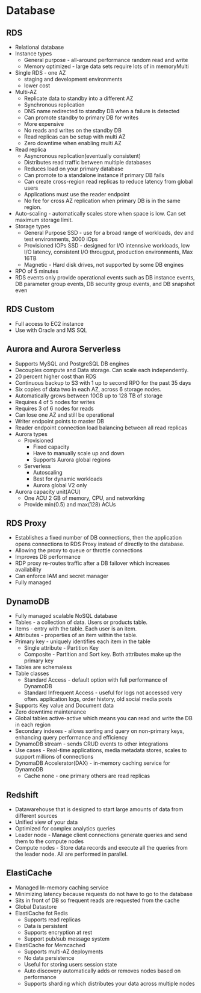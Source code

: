 # Database

## RDS
* Relational database
* Instance types
  * General purpose - all-around performance random read and write
  * Memory optimized - large data sets require lots of in memoryMulti
* Single RDS - one AZ
  * staging and development environments
  * lower cost
* Multi-AZ
  * Replicate data to standby into a different AZ
  * Synchronous replication
  * DNS name redirected to standby DB when a failure is detected
  * Can promote standby to primary DB for writes
  * More expensive
  * No reads and writes on the standby DB
  * Read replicas can be setup with multi AZ
  * Zero downtime when enabling multi AZ
* Read replica
  *  Asyncronous replication(eventually consistent)
  *  Distributes read traffic between multiple databases
  *  Reduces load on your primary database
  *  Can promote to a standalone instance if primary DB fails
  *  Can create cross-region read replicas to reduce latency from global users
  *  Applications must use the reader endpoint
  *  No fee for cross AZ replication when primary DB is in the same region.
* Auto-scaling - automatically scales store when space is low. Can set maximum storage limit.
* Storage types
  * General Purpose SSD - use for a broad range of workloads, dev and test environments, 3000 iOps
  * Provisioned IOPs SSD - designed for I/O intennsive workloads, low I/O latency, consistent I/O througput, production environments, Max 16TB
  * Magnetic - Hard disk drives, not supported by some DB engines
* RPO of 5 minutes
* RDS events only provide operational events such as DB instance events, DB parameter group events, DB security group events, and DB snapshot even

## RDS Custom
* Full access to EC2 instance
* Use with Oracle and MS SQL

## Aurora and Aurora Serverless
* Supports MySQL and PostgreSQL DB engines
* Decouples compute and Data storage. Can scale each independently.
* 20 percent higher cost than RDS
* Continuous backup to S3 with 1 up to second RPO for the past 35 days
* Six copies of data two in each AZ, across 6 storage nodes.
* Automatically grows between 10GB up to 128 TB of storage
* Requires 4 of 5 nodes for writes
* Requires 3 of 6 nodes for reads
* Can lose one AZ and still be operational
* Writer endpoint points to master DB
* Reader endpoint connection load balancing between all read replicas
* Aurora types
  * Provisioned
    * Fixed capacity
    * Have to manually scale up and down
    * Supports Aurora global regions
  * Serverless
    * Autoscaling
    * Best for dynamic workloads
    * Aurora global V2 only
* Aurora capacity unit(ACU)
  * One ACU 2 GB of memory, CPU, and networking
  * Provide min(0.5) and max(128) ACUs

## RDS Proxy
* Establishes a fixed number of DB connections, then the application opens connections to RDS Proxy instead of directly to the database.
* Allowing the proxy to queue or throttle connections
* Improves DB performance
* RDP proxy re-routes traffic after a DB failover which increases availability
* Can enforce IAM and secret manager
* Fully managed

## DynamoDB
* Fully managed scalable NoSQL database
* Tables - a collection of data. Users or products table.
* Items - entry with the table. Each user is an item.
* Attributes - properties of an item within the table.
* Primary key - uniquely identifies each item in the table
  * Single attribute - Partition Key
  * Composite - Partition and Sort key. Both attributes make up the primary key
* Tables are schemaless
* Table classes
  * Standard Access - default option with full performance of DynamoDB
  * Standard Infrequent Access - useful for logs not accessed very often. application logs, order history, old social media posts
* Supports Key value and Document data
* Zero downtime maintenance
* Global tables active-active which means you can read and write the DB in each region
* Secondary indexes - allows sorting and query on non-primary keys, enhancing query performance and efficiency
* DynamoDB stream - sends CRUD events to other integrations
* Use cases - Real-time applications, media metadata stores, scales to support millions of connections
* DynomaDB Accelerator(DAX) - in-memory caching service for DynamoDB
  * Cache none - one primary others are read replicas

## Redshift
* Datawarehouse that is designed to start large amounts of data from different sources
* Unified view of your data
* Optimized for complex analytics queries
* Leader node - Manage client connections generate queries and send them to the compute nodes
* Compute nodes - Store data records and execute all the queries from the leader node. All are performed in parallel.

## ElastiCache
* Managed In-memory caching service
* Minimizing latency because requests do not have to go to the database
* Sits in front of DB so frequent reads are requested from the cache
* Global Datastore
* ElastiCache fot Redis
  * Supports read replicas
  * Data is persistent
  * Supports encryption at rest
  * Support pub/sub message system
* ElastiCache for Memcached
  * Supports multi-AZ deployments
  * No data persistence
  * Useful for storing users session state
  * Auto discovery automatically adds or removes nodes based on performance
  * Supports sharding which distributes your data across multiple nodes

